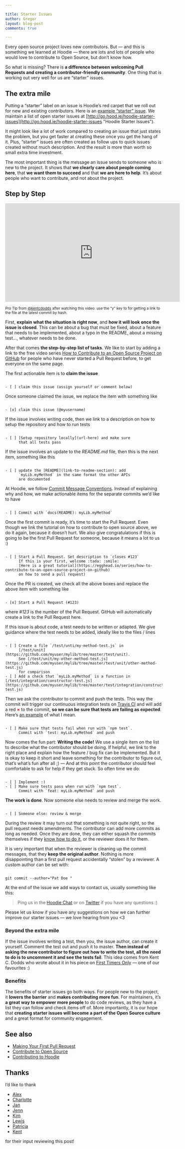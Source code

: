 ```yaml
---

title: Starter Issues
author: Gregor
layout: blog-post
comments: true

---
```


Every open source project loves new contributors. But — and this is something we learned at Hoodie — there are lots and lots of people who would love to contribute to Open Source, but don’t know how.

So what is missing? There is **a difference between welcoming Pull Requests and creating a contributor-friendly community**. One thing that is working out very well for us are “starter” issues.

## The extra mile

Putting a “starter” label on an issue is Hoodie’s red carpet that we roll out for new and existing contributors. Here is an [example “starter” issue](https://github.com/hoodiehq/hoodie-server-account/issues/81). We maintain a list of open starter issues at [http://go.hood.ie/hoodie-starter-issues](http://go.hood.ie/hoodie-starter-issues "Hoodie Starter Issues").

It might look like a lot of work compared to creating an issue that just states the problem, but you get faster at creating these once you get the hang of it. Plus, “starter” issues are often created as follow ups to quick issues created without much description. And the result is more than worth so small extra time investment.

The most important thing is the message an issue sends to someone who is new to the project. It shows that **we clearly care about people coming here**, that **we want them to succeed** and that **we are here to help**. It’s about people who want to contribute, and not about the project.

## Step by Step

<iframe width="560" height="315" src="https://www.youtube.com/embed/JhC7232lxVQ" frameborder="0" allowfullscreen></iframe>

<small>Pro Tip from [@kentcdodds](https://github.com/kentcdodds) after watching this video: use the “y” key to for getting a link to the file at the latest commit by hash.</small>

First, **explain what the situation is right now**, and **how it will look once the issue is closed**. This can be about a bug that must be fixed, about a feature that needs to be implemented, about a typo in the README, about a missing test…, whatever needs to be done.

After that comes **the step-by-step list of tasks**. We like to start by adding a link to the free video series [How to Contribute to an Open Source Project on GitHub](https://egghead.io/series/how-to-contribute-to-an-open-source-project-on-github) for people who have never started a Pull Request before, to get everyone on the same page.

The first actionable item is to **claim the issue**

<pre><code class="language-none">
- [ ] claim this issue (assign yourself or comment below)
</code></pre>

Once someone claimed the issue, we replace the item with something like

<pre><code class="language-none">
- [x] claim this issue (@myusername)
</code></pre>

If the issue involves writing code, then we link to a description on how to setup the repository and how to run tests

<pre><code class="language-none">
- [ ] [Setup repository locally](url-here) and make sure
      that all tests pass
</code></pre>

If the issue involves an update to the *README.md* file, then this is the next item, something like this

<pre><code class="language-none">
- [ ] update the [README](link-to-readme-section): add
      `myLib.myMethod` in the same format the other APIs
      are documented
</code></pre>

At Hoodie, we follow [Commit Message Conventions](https://github.com/hoodiehq/hoodie/blob/master/CONTRIBUTING.md#commit-message-conventions). Instead of explaining why and how, we make actionable items for the separate commits we’d like to have

<pre><code class="language-none">
- [ ] Commit with `docs(README): myLib.myMethod`
</code></pre>

Once the first commit is ready, it’s time to start the Pull Request. Even though we link the tutorial on how to contribute to open source above, we do it again, because it doesn’t hurt. We also give congratulations if this is going to be the first Pull Request for someone, because it means a lot to us :)

<pre><code class="language-none">
- [ ] Start a Pull Request. Set description to `closes #123`
      If this is your first, welcome :tada: :smile:
      [Here is a great tutorial](https://egghead.io/series/how-to-contribute-to-an-open-source-project-on-github)
      on how to send a pull request)
</code></pre>

Once the PR is created, we check all the above boxes and replace the above item with something like

<pre><code class="language-none">
- [x] Start a Pull Request (#123)
</code></pre>

where *#123* is the number of the Pull Request. GitHub will automatically create a link to the Pull Request here.

If this issue is about code, a test needs to be written or adapted. We give guidance where the test needs to be added, ideally like to the files / lines

<pre><code class="language-none">
- [ ] Create a file `/test/unti/my-method-test.js` in
      [/test/unit](https://github.com/myuser/mylib/tree/master/test/unit).
      See [/test/unit/my-other-method-test.js](https://github.com/myuser/mylib/tree/master/test/unit/other-method-test.js)
      for comparison
- [ ] Add a check that `myLib.myMethod` is a function in [/test/integration/constructor-test.js](https://github.com/myuser/mylib/tree/master/test/integration/constructor-test.js)
</code></pre>

Then we ask the contributor to commit and push the tests. This way the commit will trigger our continuous integration tests on [Travis CI](https://travis-ci.org) and will add a red <span style="color: #F00">**×**</span> to the commit, **so we can be sure that tests are failing as expected**. Here’s [an example](https://github.com/hoodiehq/pouchdb-hoodie-api/pull/100/commits) of what I mean.

<pre><code class="language-none">
- [ ] Make sure that tests fail when run with `npm test`.
      Commit with `test: myLib.myMethod` and push
</code></pre>

Now comes the fun part: **Writing the code!** We use a single item on the list to describe what the contributor should be doing. If helpful, we link to the right place and explain how the feature / bug fix can be implemented. But it is okay to keep it short and leave something for the contributor to figure out, that’s what’s fun after all ;) — And at this point the contributor should feel comfortable to ask for help if they get stuck. So often time we do:

<pre><code class="language-none">
- [ ] Implement :)
- [ ] Make sure tests pass when run with `npm test`.
      Commit with `feat: myLib.myMethod` and push
</code></pre>

**The work is done**. Now someone else needs to review and merge the work.

<pre><code class="language-none">
- [ ] Someone else: review & merge
</code></pre>

During the review it may turn out that something is not quite right, so the pull request needs amendments. The contributor can add more commits as long as needed. Once they are done, they can either squash the commits themselves if they [know how to do it](https://www.google.com/url?q=https://egghead.io/lessons/javascript-how-to-squash-multiple-git-commits?series%3Dhow-to-contribute-to-an-open-source-project-on-github&amp;sa=D&amp;ust=1456225013529000&amp;usg=AFQjCNG4f-8HgRkaWUOjXcrMIcXS_cyyTw), or the reviewer does it for them.

It is very important that when the reviewer is cleaning up the commit messages, that they **keep the original author**. Nothing is more disappointing than a first pull request accidentally “stolen” by a reviewer. A custom author can be set with:

<pre><code class="language-none">
git commit --author="Pat Doe <pat@example.com>"
</code></pre>

At the end of the issue we add ways to contact us, usually something like this:

> Ping us in the [Hoodie Chat](http://hood.ie/chat/) or on
  [Twitter](https://twitter.com/hoodiehq/) if you have any questions :)

Please let us know if you have any suggestions on how we can further improve our starter issues — we love hearing from you &lt;3

### Beyond the extra mile

If the issue involves writing a test, then you, the issue author, can create it yourself. Comment the test out and push it to master. **Then instead of asking the new contributor to figure out how to write the test, all the need to do is to uncomment it and see the tests fail**. This idea comes from Kent C. Dodds who wrote about it in his piece on
[First Timers Only](https://medium.com/@kentcdodds/first-timers-only-78281ea47455) — one of our favourites :)

### Benefits

The benefits of starter issues go both ways. For people new to the project, it **lowers the barrier** and **makes contributing more fun**. For maintainers, it’s **a great way to empower more people** to do code reviews, as they have a list they can follow and check items off of. More importantly, it is our hope that **creating starter issues will become a part of the Open Source culture** and a great format for community engagement.

## See also

- [Making Your First Pull Request](http://www.charlotteis.co.uk/making-your-first-pull-request/)
- [Contribute to Open Source](https://egghead.io/series/how-to-contribute-to-an-open-source-project-on-github)
- [Contributing to Hoodie](http://hood.ie/blog/contributing-to-hoodie.html)

## Thanks

I’d like to thank

- [Alex](https://github.com/espy)
- [Charlotte](https://github.com/charlotteis)
- [Jan](https://github.com/janl)
- [Jenn](https://github.com/renrutnnej)
- [Kim](https://github.com/kmcrayton7)
- [Lewis](https://github.com/lewiscowper)
- [Patricia](https://github.com/patriciagarcia)
- [Kent](https://github.com/kentcdodds)

for their input reviewing this post!
